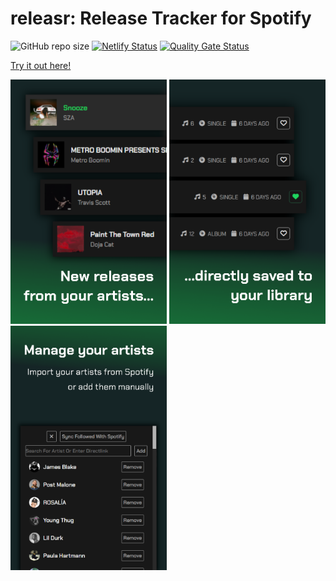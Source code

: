 # releasr: Release Tracker for Spotify

![GitHub repo size](https://img.shields.io/github/repo-size/n0j0games/spotifyreleasetracker?style=flat-square)
[![Netlify Status](https://api.netlify.com/api/v1/badges/7bd6f719-4e92-420e-8abc-60402d3bbadc/deploy-status)](https://app.netlify.com/sites/releasr/deploys)
[![Quality Gate Status](https://sonarcloud.io/api/project_badges/measure?project=n0j0games_spotifyreleasetracker&metric=alert_status)](https://sonarcloud.io/summary/new_code?id=n0j0games_spotifyreleasetracker)


[Try it out here!](https://releasr.netlify.app)

<div>
  <img src="https://github.com/n0j0games/spotifyreleasetracker/blob/main/images/examples/example1.png" width="250">
  <img src="https://github.com/n0j0games/spotifyreleasetracker/blob/main/images/examples/example2.png" width="250">
  <img src="https://github.com/n0j0games/spotifyreleasetracker/blob/main/images/examples/example3.png" width="250">
</div>



